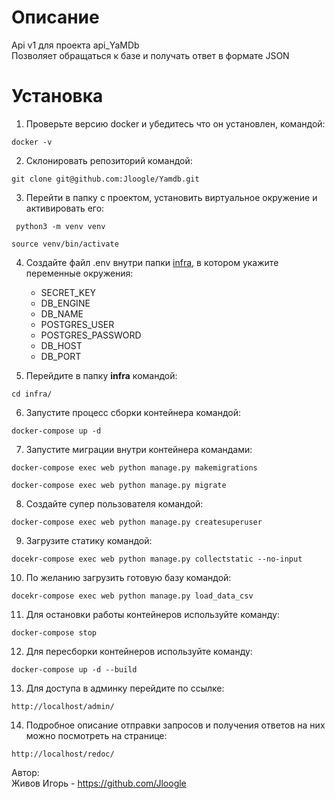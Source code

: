 # Описание
Api v1 для проекта api_YaMDb<br>
Позволяет обращаться к базе и получать ответ в формате JSON
# Установка
1. Проверьте версию docker и убедитесь что он установлен, командой:
 ```
 docker -v 
 ```
2. Склонировать репозиторий командой:
 ```
 git clone git@github.com:Jloogle/Yamdb.git
 ```
3. Перейти в папку с проектом, установить виртуальное окружение и активировать его:
```
 python3 -m venv venv
 ```
 ```
 source venv/bin/activate
 ```
4. Создайте файл .env внутри папки <u>infra</u>, в котором укажите переменные окружения:
   * SECRET_KEY
   * DB_ENGINE
   * DB_NAME
   * POSTGRES_USER
   * POSTGRES_PASSWORD
   * DB_HOST
   * DB_PORT
   
5. Перейдите в папку **infra** командой:
 ```
 cd infra/
 ```
6. Запустите процесс сборки контейнера командой:
 ```
docker-compose up -d
 ```
7. Запустите миграции внутри контейнера командами:
```
docker-compose exec web python manage.py makemigrations

docker-compose exec web python manage.py migrate
```
8. Создайте супер пользователя командой:
```
docker-compose exec web python manage.py createsuperuser
```
9. Загрузите статику командой:
```
docekr-compose exec web python manage.py collectstatic --no-input
```
10. По желанию загрузить готовую базу командой:
```
docekr-compose exec web python manage.py load_data_csv
```
11. Для остановки работы контейнеров используйте команду:
```
docker-compose stop
```
12. Для пересборки контейнеров используйте команду:
```
docker-compose up -d --build
```
13. Для доступа в админку перейдите по ссылке:
```
http://localhost/admin/
```
14. Подробное описание отправки запросов и получения ответов на них можно посмотреть на странице:
```
http://localhost/redoc/
```

Автор:<br>
Живов Игорь - https://github.com/Jloogle

